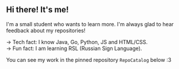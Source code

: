 ## Hi there! It's me!

I'm a small student who wants to learn more. I'm always glad to hear feedback about my repositories!

-> Tech fact: I know Java, Go, Python, JS and HTML/CSS. \
-> Fun fact: I am learning RSL (Russian Sign Language).

You can see my work in the pinned repository `RepoCatalog` below :3

